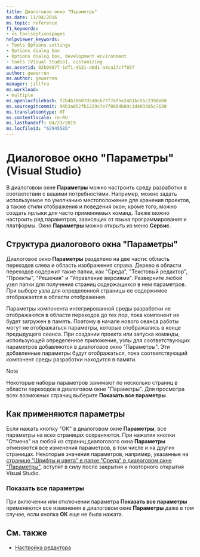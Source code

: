 ```yaml
---
title: Диалоговое окно "Параметры"
ms.date: 11/04/2016
ms.topic: reference
f1_keywords:
- vs.toolsoptionspages
helpviewer_keywords:
- Tools Options settings
- Options dialog box
- Options dialog box, development environment
- tools [Visual Studio], customizing
ms.assetid: 02b09877-1df1-4531-a0d1-a4ca17c7f857
author: gewarren
ms.author: gewarren
manager: jillfra
ms.workload:
- multiple
ms.openlocfilehash: f2b4b30607d5d0c677f7ef5e2401bc55c2398eb0
ms.sourcegitcommit: 94b3a052fb1229c7e7f8804b09c1d403385c7630
ms.translationtype: HT
ms.contentlocale: ru-RU
ms.lasthandoff: 04/23/2019
ms.locfileid: "62945585"
---
```

# <a name="options-dialog-box-visual-studio"></a>Диалоговое окно "Параметры" (Visual Studio)

В диалоговом окне **Параметры** можно настроить среду разработки в соответствии с вашими потребностями. Например, можно задать используемое по умолчанию местоположение для хранения проектов, а также стили отображения и поведения окон; кроме того, можно создать ярлыки для часто применяемых команд. Также можно настроить ряд параметров, зависящих от языка программирования и платформы. Окно **Параметры** можно открыть из меню **Сервис**.

## <a name="layout-of-the-options-dialog-box"></a>Структура диалогового окна "Параметры"

Диалоговое окно **Параметры** разделено на две части: область переходов слева и область изображения справа. Дерево в области переходов содержит такие папки, как "Среда", "Текстовый редактор", "Проекты", "Решения" и "Управление версиями". Разверните любой узел папки для получения страниц содержащихся в нем параметров. При выборе узла для определенной страницы ее содержимое отображается в области отображения.

Параметры компонента интегрированной среды разработки не отображаются в области переходов до тех пор, пока компонент не будет загружен в память. Поэтому в начале нового сеанса работы могут не отображаться параметры, которые отображались в конце предыдущего сеанса. При создании проекта или запуска команды, использующей определенное приложение, узлы для соответствующих параметров добавляются в диалоговое окно "Параметры". Эти добавленные параметры будут отображаться, пока соответствующий компонент среды разработки находится в памяти.

> [!NOTE]
> Некоторые наборы параметров занимают по несколько страниц в области переходов в диалоговом окне "Параметры". Для просмотра всех возможных страниц выберите **Показать все параметры**.

## <a name="how-options-are-applied"></a>Как применяются параметры

Если нажать кнопку "ОК" в диалоговом окне **Параметры**, все параметры на всех страницах сохраняются. При нажатии кнопки "Отмена" на любой из страниц диалогового окна **Параметры** отменяются все изменения параметров, в том числе и на других страницах. Некоторые значения параметров, например, указанные на [странице "Шрифты и цвета" в папке "Среда" в диалоговом окне "Параметры"](../../ide/reference/fonts-and-colors-environment-options-dialog-box.md), вступят в силу после закрытия и повторного открытия Visual Studio.

### <a name="show-all-settings"></a>Показать все параметры

При включении или отключении параметра **Показать все параметры** применяются все изменения в диалоговом окне **Параметры** даже в том случае, если кнопка **ОК** еще не была нажата.

## <a name="see-also"></a>См. также

- [Настройка редактора](../../ide/customizing-the-editor.md)